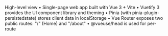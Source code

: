 High-level view
• Single-page web app built with Vue 3 + Vite
• Vuetify 3 provides the UI component library and theming
• Pinia (with pinia-plugin-persistedstate) stores client data in localStorage
• Vue Router exposes two public routes: "/" (Home) and "/about"
• @vueuse/head is used for per-route <title>/<meta> management and SEO
• Firebase (analytics only) is initialised on page load
• **DEPLOYMENT NOTE**: The project uses **Google Cloud Run** for deployment, NOT Firebase Hosting or Google App Engine
• CI/CD supports Cloud Run deployment via Cloud Build
• A simple Dockerfile is included for containerised hosting

Entry point
src/main.js

1. Creates the Vue app
2. Installs router, Pinia, Vuetify, and @vueuse/head
3. Mounts at #app
4. Watches every navigation and updates the document title / description via router.afterEach

Routing
src/router/index.js
– createRouter(createWebHistory)
– Each route object contains meta.title & meta.description for SEO
– **IMPORTANT**: Uses router.beforeEach (not afterEach as documented) to update meta tags
– router.afterEach in main.js is a defensive fallback

State management
src/stores/mainStore.js
state: { userInformation: {} }
getters / actions – mostly stubs with some leftover counter logic
persist: true so userInformation survives page reloads via pinia-plugin-persistedstate

UI layer
• src/App.vue is just a <router-view>, keeping the rest of the UI per-page
• src/views/HomeView.vue is **3,431 lines** – an extremely large Vuetify layout that contains:
– dark / light mode toggle (uses localStorage theme key)
– responsive toolbar + right-side drawer menu with slide-in animation
– hero "COACH KIP" headline with animated text effects, parallax background
– Lottie animations from public/lotte/ directory (12 animation files)
– email wait-list form (v-text-field + "Join Waitlist" button calling sendEmail)
– social links with hover labels and floating text effects
– several named sections (#home, #whatwedo, #kip, #milesran, #contact) with smooth scrolling
– fixed footer with copyright + privacy link
• AboutView.vue is currently empty – placeholder for future content
• src/components/Sitemap.vue generates an XML sitemap in the browser (supplemented by build-time sitemap from vite-plugin-sitemap)

Assets
– **Extensive font collection** in src/assets/font including:

- Aeonik family (Air, Black, Bold, Light, Medium, Regular, Thin)
- SF Pro Display variants
- Chalet Book family
- Poppins variants
  – fonts.css in src/assets/fonts/
  – Images consolidated in src/assets/image (includes team photos, tech stack icons, platform logos)
  – 12 Lottie JSON animations in public/lotte/ (Animation1.json through Animation13.json, missing Animation5.json)
  – **Comprehensive SEO setup** in index.html with extensive meta/OG/Twitter tags and JSON-LD structured data

Dependencies (key additions from package.json review)
• **axios**: ^1.7.9 (HTTP client)
• **sass-embedded**: ^1.83.1 (Sass preprocessing)
• **vue-meta**: ^2.4.0 (additional head management)
• **@mdi/font**: ^7.4.47 (Material Design Icons)

Build & tooling
vite.config.js
• @vitejs/plugin-vue + vite-plugin-sitemap (no vite-plugin-vuetify found)
• Output to dist/, vendor chunk splitting for ['vue', 'vue-router'], esbuild minification
• **Source maps enabled** (sourcemap: true)
• **CSS code splitting** enabled
• **Console/debugger removal** in production via terserOptions
• assetsInclude allows .lottie/.json/.xml

Dockerfile (production image)
FROM node:20
WORKDIR /usr/src/app
COPY package\*.json && npm install
COPY . . && npm run build
CMD npx http-server dist

**Deployment Options**

**Primary: Google Cloud Run (Cloud Build)**
cloudbuild.yaml

1. npm install && npm run build (Node 20 image)
2. docker build - creates containerized application
3. deploy to Cloud Run service
   Dockerfile: Node 20 + http-server serving dist/ folder

**Alternative: Google App Engine (Cloud Build)**
app.yaml

1. npm install && npm run build (Node 20 image)
2. gcloud app deploy (uses app.yaml)
   app.yaml: Node.js 20 runtime serving dist/index.html for all routes

**Legacy: Firebase Hosting (GitHub Actions - Not Currently Used)**
.github/workflows/firebase-hosting-deploy.yml - Available but not the primary deployment method

Other noteworthy files
• **.eslintrc.cjs**: ESLint configuration with Vue plugin
• **.vscode/extensions.json**: Recommended VS Code extensions
• **public/\_headers**: Sets X-Robots-Tag: noindex (useful for staging)
• **robots.txt and sitemap.xml**: Both in /public and root for crawlers
• **CoachKip.jpg, Privacy.html**: Static assets
• **firebase-debug.log**: Firebase CLI debug output (should be gitignored)

**Key Configuration Details**
• **Firebase config** in firebase-config.js contains hardcoded API keys (acceptable for client-only analytics)
• **Vuetify theme** configured with localStorage persistence, Material Design Icons default
• **Custom font loading** via extensive font collection in src/assets/font
• **SEO optimization** with comprehensive meta tags, Open Graph, Twitter Cards, and JSON-LD structured data

In practice
When you run npm run dev Vite serves the SPA on localhost:5173.
The SPA loads Firebase analytics, attaches Vuetify + dark-mode, and shows the landing page.
Pressing "Join Waitlist" calls sendEmail() inside HomeView (emailjs-com dependency).
Build (npm run build) outputs a static /dist folder ready for Docker and Cloud Run deployment.

**Major Architecture Concerns**
• **HomeView.vue is 3,431 lines** - desperately needs component breakdown
• ✅ **Image assets consolidated** - all moved to src/assets/image
• **Large bundle size** due to extensive font collection and animations
• **No testing infrastructure** (no Vitest, Cypress, or Jest configuration found)

Extending the site
• Add real content to AboutView.vue or create new views and register them in router/index.js
• **CRITICAL**: Break down HomeView.vue into smaller components for maintainability
• Store authenticated user data or plan configurations in Pinia's state.userInformation
• Connect to Firestore/Auth if you need more than analytics – firebase-config.js is ready for extension
• Ensure Cloud Run service configuration is optimized for performance and cost
• Consider consolidating image assets and optimizing font loading
• Replace hardcoded social links (currently pointing to generic x.com, linkedin.com, etc.)
• Add environment variables for EmailJS configuration
• Implement testing framework (Vitest recommended for Vue 3)
• Consider lazy loading for large font collection

**Development Workflow**
• **Local dev**: npm install → npm run dev (Vite serves localhost:5173)
• **Production build**: npm run build (outputs to /dist)
• **Linting**: npm run lint (ESLint with Vue plugin)
• **Preview**: npm run preview (preview production build locally)

**Performance & SEO Notes**
• Comprehensive SEO setup with proper meta tags, structured data
• Google Analytics 4 integration via gtag
• Firebase Analytics SDK integration
• **Remove public/\_headers noindex** when deploying to production
• Consider lazy loading for Lottie animations and large images
• **Hero animations + parallax** can be performance-heavy on mobile

That's the comprehensive overview: a feature-rich Vue 3 + Vuetify landing page with dual deployment options (Firebase Hosting preferred), extensive SEO optimization, but requiring significant refactoring for maintainability, particularly the massive HomeView.vue component.

────────────────────────────────

    1. Tech stack & high-level design
       ────────────────────────────────
       • Front-end framework: Vue 3 (Composition API)
       • Component / design system: Vuetify 3
       • Routing: Vue-Router 4 (HTML5 history mode)
       • State: Pinia + pinia-plugin-persistedstate (writes selected state slices to

localStorage)
• Head management / SEO: @vueuse/head (adds <title>, meta, etc.)
• Analytics: Firebase (only the Analytics service is initialised for now) +
Google Analytics snippet in index.html
• Misc. client libs:
– emailjs-com (wait-list form)
– lottie-web (JSON animations)
– sweetalert2, vue3-toastify (pop-ups/toasts)
• Build tool: Vite 5 + esbuild (vite.config.js)
• Static site generation: vite-plugin-sitemap (creates dist/sitemap.xml at build
time)
• Docker image: Node 20 + http-server serving the /dist folder
• CI/CD: Google Cloud Build → Google App Engine (standard, Node 20 runtime)

Everything lives client-side; there is no custom server code or database.
Data flow is thus: user action → Vue component → Pinia store / emailjs / Analytics →
DOM.

──────────────────────────────── 2. Repository layout (top level)
────────────────────────────────
app.yaml App Engine runtime descriptor (Node 20, serve
dist/index.html)
cloudbuild.yaml Cloud Build steps: npm ci, npm run build, gcloud app
deploy
Dockerfile Docker recipe matching the above (useful for local
container runs)
index.html “root” HTML; includes SEO meta, GA, JSON-LD schema markup
firebase-config.js Initialises Firebase + Analytics
vite.config.js Vite build/serve settings, plugin registration
package\*.json / yarn.lock Dependency manifests & scripts
README.md Quickstart (needs updating for current pipeline)
robots.txt, sitemap.xml Crawling hints for production
public/\_headers Netlify-style header file forcing “X-Robots-Tag: noindex”
(often used on preview deploys)
CoachKip.jpg, Privacy.html Extra static assets delivered verbatim

──────────────────────────────── 3. src/ – application source
────────────────────────────────
src/main.js
• Entry point executed by Vite.
• Sets up Pinia, registers persisted-state plugin, Vuetify, router, @vueuse/head,
then mounts #app.
• Includes a router.afterEach fallback that manually updates document.title & meta
description (defensive code in case a component doesn’t call useHead).

src/App.vue
Minimal shell → just <router-view>. All real UI sits inside pages.

src/router/index.js
• Declare route array:
/ → HomeView.vue
/about → AboutView.vue
• meta fields hold title/description strings used by beforeEach hook for SEO.
• createWebHistory is configured with BASE_URL from Vite env so the SPA works behind
sub-paths.

src/stores/mainStore.js
• Single Pinia store (“store”). Only userInformation is persisted to localStorage.
• Other getters/actions are stubbed; ready to add authentication or training-plan
state later.

src/plugins/vuetify.js
• Wraps Vuetify createVuetify with default theme & component defaults.
• Reads preferred theme out of localStorage (key: “theme”).
• Sets Material Design Icons as default icon set.

src/views/
HomeView.vue 1,600+ LOC heavy landing page with:
– responsive hero headline, parallax background, dark/light
switch
– Vuetify toolbar + slide-in drawer menu
– “Join waitlist” email capture (emailjs-com)
– social icon row with hover-floating labels
– section anchors (#whatwedo, #kip, #contact…) for smooth
scrolling
– Copyright & Privacy links in fixed footer
AboutView.vue Empty placeholder.
AppCustomLogo.vue Small internal component (blue banner with “Vue 3 template”).

src/components/
Sitemap.vue Client-side generator that builds an XML sitemap string (mainly
for debugging; production sitemap is built by vite-plugin-sitemap).

src/assets/ Fonts, images, SVG logo
✅ **CONSOLIDATED** All images moved to src/assets/image (team photos, tech stack icons, platform logos)

──────────────────────────────── 4. Build / dev workflow
────────────────────────────────
• Local dev: npm install → npm run dev
– Vite serves localhost:5173 with hot-module-reload.
– Environment variables can be injected via Vite .env\* files (none currently).

• Production build: npm run build
– vite.config.js outputs to /dist; splits vendor chunk, strips console/debugger,
inlines small assets.
– vite-plugin-sitemap writes dist/sitemap.xml using the routes ['/','/about'] and
hostname https://kip.coach.

• Docker: docker build -t kip-site . → docker run -p 8080:8080 kip-site
– Runs npx http-server dist inside Node 20 container.

• Cloud Build: push to the configured branch, Cloud Build installs deps, runs build,
then gcloud app deploy which consumes app.yaml.
– App Engine (standard) hosts the static files; every request gets dist/index.html,
so Vue-Router client-side handles routing.

──────────────────────────────── 5. Operations / maintenance notes
────────────────────────────────

    1. Secrets
       • Firebase API key is hard-coded (fine for client-only Analytics).
       • EmailJS public key / service ID will likely need .env injection; look for

these in HomeView.vue. 2. Dark-/light-mode
• toggle writes localStorage.theme, Vuetify reads it on init.
• Consider using “prefers-color-scheme” to set default. 3. Accessibility & performance
• Hero animation + parallax can be heavy on mobile.
• Many inline styles; you may want to move them to scoped <style>. 4. SEO
• @vueuse/head plus router meta is the canonical path. The manual afterEach in
main.js is a safety net; maintain both or remove duplication.
• Remember to remove public/\_headers `X-Robots-Tag: noindex` when promoting to
production. 5. Source duplication
• ✅ **Consolidated** - All images moved to src/assets/image. 6. Testing / linting
• ESLint is configured (`npm run lint`) but pre-commit hooks are not installed.

       • There is no automated test suite; Cypress or Vitest could be added.
    7. Future backend integration
       • Firebase SDK is already initialised; adding Auth, Firestore or Functions is a

natural next step.
• Pinia store is the place to sync that data.

──────────────────────────────── 6. How everything ties together when the site loads
────────────────────────────────

    1. index.html is served → loads /src/main.js (Vite injects correct path).
    2. main.js initialises Firebase Analytics, loads plugins, mounts #app.
    3. Router navigates to “/” → HomeView.vue.
    4. HomeView renders Vuetify layout; theme is chosen, fonts load from

/src/assets/font, Lottie JSON pulled from /public/lotte. 5. User clicks “Join Waitlist” → sendEmail() uses emailjs-com REST call →
SweetAlert/Toast confirms. 6. Navigation to /about will lazy-load AboutView (empty for now). 7. GA / Firebase Analytics track page_view events automatically.

──────────────────────────────── 7. Quick wins / onboarding checklist
────────────────────────────────
□ Install Node 20, run npm ci && npm run dev
□ Verify EmailJS environment variables are present (check for .env files)
□ Verify Cloud Run deployment configuration is properly set up
□ Remove noindex header (\_headers) on production deploy
□ Fill out AboutView.vue and update vite-plugin-sitemap initialRoutes
□ Replace hard-coded social links placeholders (x.com, linkedin.com, etc.)
□ Audit duplicate images / fonts to shrink bundle size
□ **PRIORITY**: Convert long HomeView.vue (3,431 lines) into smaller child components for maintainability
□ Add .env file for EmailJS configuration
□ Set up testing framework (Vitest recommended)
□ Check Chrome Lighthouse for performance/accessibility regressions after changes
□ Consider implementing lazy loading for animations and images
